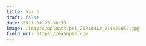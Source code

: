 ```yaml
---
title: bai 3
draft: false
date: 2021-04-23 10:19
image: /images/uploads/pxl_20210312_074409652.jpg
field_url: https://example.com
---
```

